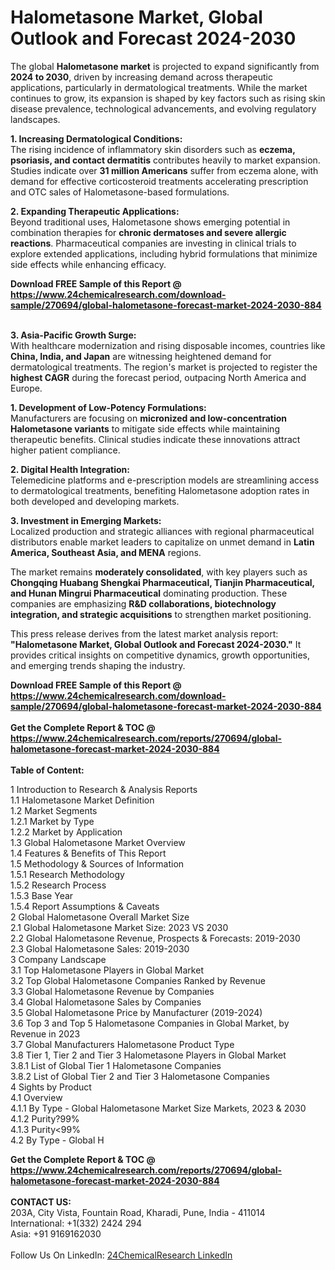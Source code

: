 <h1>Halometasone Market, Global Outlook and Forecast 2024-2030</h1><p>The global <strong>Halometasone market</strong> is projected to expand significantly from <strong>2024 to 2030</strong>, driven by increasing demand across therapeutic applications, particularly in dermatological treatments. While the market continues to grow, its expansion is shaped by key factors such as rising skin disease prevalence, technological advancements, and evolving regulatory landscapes.</p><p><strong>1. Increasing Dermatological Conditions:</strong><br>  
The rising incidence of inflammatory skin disorders such as <strong>eczema, psoriasis, and contact dermatitis</strong> contributes heavily to market expansion. Studies indicate over <strong>31 million Americans</strong> suffer from eczema alone, with demand for effective corticosteroid treatments accelerating prescription and OTC sales of Halometasone-based formulations.</p><p><strong>2. Expanding Therapeutic Applications:</strong><br>
Beyond traditional uses, Halometasone shows emerging potential in combination therapies for <strong>chronic dermatoses and severe allergic reactions</strong>. Pharmaceutical companies are investing in clinical trials to explore extended applications, including hybrid formulations that minimize side effects while enhancing efficacy.</p><div><b>Download FREE Sample of this Report @ 
            <a href="https://www.24chemicalresearch.com/download-sample/270694/global-halometasone-forecast-market-2024-2030-884">
            https://www.24chemicalresearch.com/download-sample/270694/global-halometasone-forecast-market-2024-2030-884</a></b></div><br><p><strong>3. Asia-Pacific Growth Surge:</strong><br>
With healthcare modernization and rising disposable incomes, countries like <strong>China, India, and Japan</strong> are witnessing heightened demand for dermatological treatments. The region's market is projected to register the <strong>highest CAGR</strong> during the forecast period, outpacing North America and Europe.</p><p><strong>1. Development of Low-Potency Formulations:</strong><br>
Manufacturers are focusing on <strong>micronized and low-concentration Halometasone variants</strong> to mitigate side effects while maintaining therapeutic benefits. Clinical studies indicate these innovations attract higher patient compliance.</p><p><strong>2. Digital Health Integration:<br></strong>Telemedicine platforms and e-prescription models are streamlining access to dermatological treatments, benefiting Halometasone adoption rates in both developed and developing markets.</p><p><strong>3. Investment in Emerging Markets:</strong><br>
Localized production and strategic alliances with regional pharmaceutical distributors enable market leaders to capitalize on unmet demand in <strong>Latin America, Southeast Asia, and MENA</strong> regions.</p><p>The market remains <strong>moderately consolidated</strong>, with key players such as <strong>Chongqing Huabang Shengkai Pharmaceutical, Tianjin Pharmaceutical, and Hunan Mingrui Pharmaceutical</strong> dominating production. These companies are emphasizing <strong>R&amp;D collaborations, biotechnology integration, and strategic acquisitions</strong> to strengthen market positioning.</p><p>This press release derives from the latest market analysis report: <strong>"Halometasone Market, Global Outlook and Forecast 2024-2030."</strong> It provides critical insights on competitive dynamics, growth opportunities, and emerging trends shaping the industry.</p><div><b>Download FREE Sample of this Report @ 
            <a href="https://www.24chemicalresearch.com/download-sample/270694/global-halometasone-forecast-market-2024-2030-884">
            https://www.24chemicalresearch.com/download-sample/270694/global-halometasone-forecast-market-2024-2030-884</a></b></div><br><div><b>Get the Complete Report & TOC @ 
            <a href="https://www.24chemicalresearch.com/reports/270694/global-halometasone-forecast-market-2024-2030-884">
            https://www.24chemicalresearch.com/reports/270694/global-halometasone-forecast-market-2024-2030-884</a></b></div><br>
            <b>Table of Content:</b><p>1 Introduction to Research & Analysis Reports<br />
    1.1 Halometasone Market Definition<br />
    1.2 Market Segments<br />
        1.2.1 Market by Type<br />
        1.2.2 Market by Application<br />
    1.3 Global Halometasone Market Overview<br />
    1.4 Features & Benefits of This Report<br />
    1.5 Methodology & Sources of Information<br />
        1.5.1 Research Methodology<br />
        1.5.2 Research Process<br />
        1.5.3 Base Year<br />
        1.5.4 Report Assumptions & Caveats<br />
2 Global Halometasone Overall Market Size<br />
    2.1 Global Halometasone Market Size: 2023 VS 2030<br />
    2.2 Global Halometasone Revenue, Prospects & Forecasts: 2019-2030<br />
    2.3 Global Halometasone Sales: 2019-2030<br />
3 Company Landscape<br />
    3.1 Top Halometasone Players in Global Market<br />
    3.2 Top Global Halometasone Companies Ranked by Revenue<br />
    3.3 Global Halometasone Revenue by Companies<br />
    3.4 Global Halometasone Sales by Companies<br />
    3.5 Global Halometasone Price by Manufacturer (2019-2024)<br />
    3.6 Top 3 and Top 5 Halometasone Companies in Global Market, by Revenue in 2023<br />
    3.7 Global Manufacturers Halometasone Product Type<br />
    3.8 Tier 1, Tier 2 and Tier 3 Halometasone Players in Global Market<br />
        3.8.1 List of Global Tier 1 Halometasone Companies<br />
        3.8.2 List of Global Tier 2 and Tier 3 Halometasone Companies<br />
4 Sights by Product<br />
    4.1 Overview<br />
        4.1.1 By Type - Global Halometasone Market Size Markets, 2023 & 2030<br />
        4.1.2 Purity?99%<br />
        4.1.3 Purity<99%<br />
    4.2 By Type - Global H</p><div><b>Get the Complete Report & TOC @ 
            <a href="https://www.24chemicalresearch.com/reports/270694/global-halometasone-forecast-market-2024-2030-884">
            https://www.24chemicalresearch.com/reports/270694/global-halometasone-forecast-market-2024-2030-884</a></b></div><br><b>CONTACT US:</b><br>
            203A, City Vista, Fountain Road, Kharadi, Pune, India - 411014<br>
            International: +1(332) 2424 294<br>
            Asia: +91 9169162030 <br><br>
            Follow Us On LinkedIn: <a href="https://www.linkedin.com/company/24chemicalresearch/">24ChemicalResearch LinkedIn</a>